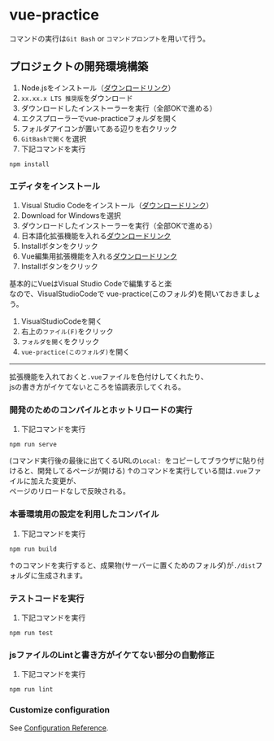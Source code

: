 # vue-practice

コマンドの実行は`Git Bash` or `コマンドプロンプト`を用いて行う。  

## プロジェクトの開発環境構築
1. Node.jsをインストール（[ダウンロードリンク](https://nodejs.org/ja/)）
1. `xx.xx.x LTS 推奨版`をダウンロード
1. ダウンロードしたインストーラーを実行（全部OKで進める）
1. エクスプローラーでvue-practiceフォルダを開く
1. フォルダアイコンが置いてある辺りを右クリック
1. `GitBashで開く`を選択
1. 下記コマンドを実行
```
npm install
```

### エディタをインストール
1. Visual Studio Codeをインストール（[ダウンロードリンク](https://code.visualstudio.com/)）
1. Download for Windowsを選択
1. ダウンロードしたインストーラーを実行（全部OKで進める）
1. 日本語化拡張機能を入れる[ダウンロードリンク](https://marketplace.visualstudio.com/items?itemName=MS-CEINTL.vscode-language-pack-ja)
1. Installボタンをクリック
1. Vue編集用拡張機能を入れる[ダウンロードリンク](https://marketplace.visualstudio.com/items?itemName=octref.vetur)
1. Installボタンをクリック

基本的にVueはVisual Studio Codeで編集すると楽  
なので、VisualStudioCodeで vue-practice(このフォルダ)を開いておきましょう。
1. VisualStudioCodeを開く
1. 右上の`ファイル(F)`をクリック
1. `フォルダを開く`をクリック
1. `vue-practice(このフォルダ)`を開く

---
拡張機能を入れておくと`.vue`ファイルを色付けしてくれたり、  
jsの書き方がイケてないところを協調表示してくれる。



### 開発のためのコンパイルとホットリロードの実行
1. 下記コマンドを実行
```
npm run serve
```

(コマンド実行後の最後に出てくるURLの`Local: `をコピーしてブラウザに貼り付けると、開発してるページが開ける)
↑のコマンドを実行している間は`.vue`ファイルに加えた変更が、  
ページのリロードなしで反映される。

### 本番環境用の設定を利用したコンパイル
1. 下記コマンドを実行
```
npm run build
```

↑のコマンドを実行すると、成果物(サーバーに置くためのフォルダ)が`./dist`フォルダに生成されます。

### テストコードを実行
1. 下記コマンドを実行
```
npm run test
```

### jsファイルのLintと書き方がイケてない部分の自動修正
1. 下記コマンドを実行
```
npm run lint
```

### Customize configuration
See [Configuration Reference](https://cli.vuejs.org/config/).
